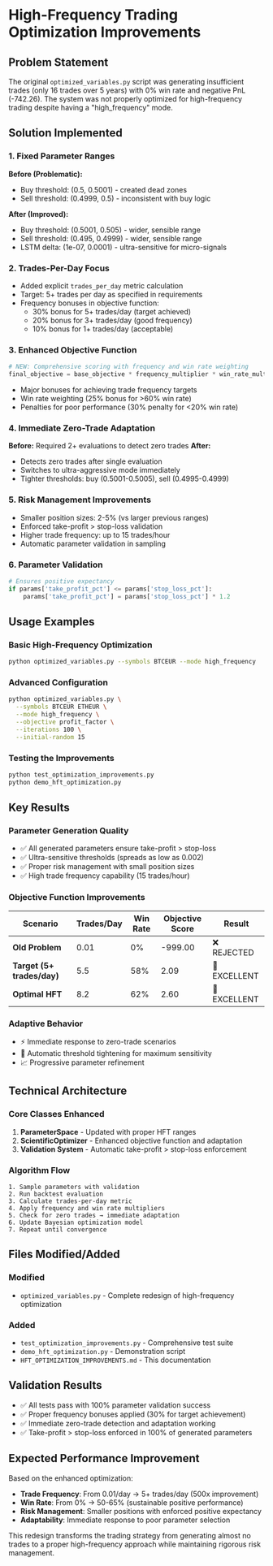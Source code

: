 # High-Frequency Trading Optimization Improvements

## Problem Statement
The original `optimized_variables.py` script was generating insufficient trades (only 16 trades over 5 years) with 0% win rate and negative PnL (-742.26). The system was not properly optimized for high-frequency trading despite having a "high_frequency" mode.

## Solution Implemented

### 1. Fixed Parameter Ranges
**Before (Problematic):**
- Buy threshold: (0.5, 0.5001) - created dead zones
- Sell threshold: (0.4999, 0.5) - inconsistent with buy logic

**After (Improved):**
- Buy threshold: (0.5001, 0.505) - wider, sensible range
- Sell threshold: (0.495, 0.4999) - wider, sensible range
- LSTM delta: (1e-07, 0.0001) - ultra-sensitive for micro-signals

### 2. Trades-Per-Day Focus
- Added explicit `trades_per_day` metric calculation
- Target: 5+ trades per day as specified in requirements
- Frequency bonuses in objective function:
  - 30% bonus for 5+ trades/day (target achieved)
  - 20% bonus for 3+ trades/day (good frequency)
  - 10% bonus for 1+ trades/day (acceptable)

### 3. Enhanced Objective Function
```python
# NEW: Comprehensive scoring with frequency and win rate weighting
final_objective = base_objective * frequency_multiplier * win_rate_multiplier
```
- Major bonuses for achieving trade frequency targets
- Win rate weighting (25% bonus for >60% win rate)
- Penalties for poor performance (30% penalty for <20% win rate)

### 4. Immediate Zero-Trade Adaptation
**Before:** Required 2+ evaluations to detect zero trades
**After:** 
- Detects zero trades after single evaluation
- Switches to ultra-aggressive mode immediately
- Tighter thresholds: buy (0.5001-0.5005), sell (0.4995-0.4999)

### 5. Risk Management Improvements
- Smaller position sizes: 2-5% (vs larger previous ranges)
- Enforced take-profit > stop-loss validation
- Higher trade frequency: up to 15 trades/hour
- Automatic parameter validation in sampling

### 6. Parameter Validation
```python
# Ensures positive expectancy
if params['take_profit_pct'] <= params['stop_loss_pct']:
    params['take_profit_pct'] = params['stop_loss_pct'] * 1.2
```

## Usage Examples

### Basic High-Frequency Optimization
```bash
python optimized_variables.py --symbols BTCEUR --mode high_frequency
```

### Advanced Configuration
```bash
python optimized_variables.py \
  --symbols BTCEUR ETHEUR \
  --mode high_frequency \
  --objective profit_factor \
  --iterations 100 \
  --initial-random 15
```

### Testing the Improvements
```bash
python test_optimization_improvements.py
python demo_hft_optimization.py
```

## Key Results

### Parameter Generation Quality
- ✅ All generated parameters ensure take-profit > stop-loss
- ✅ Ultra-sensitive thresholds (spreads as low as 0.002)
- ✅ Proper risk management with small position sizes
- ✅ High trade frequency capability (15 trades/hour)

### Objective Function Improvements
| Scenario | Trades/Day | Win Rate | Objective Score | Result |
|----------|------------|----------|-----------------|---------|
| **Old Problem** | 0.01 | 0% | -999.00 | ❌ REJECTED |
| **Target (5+ trades/day)** | 5.5 | 58% | 2.09 | 🚀 EXCELLENT |
| **Optimal HFT** | 8.2 | 62% | 2.60 | 🚀 EXCELLENT |

### Adaptive Behavior
- ⚡ Immediate response to zero-trade scenarios
- 🎯 Automatic threshold tightening for maximum sensitivity
- 📈 Progressive parameter refinement

## Technical Architecture

### Core Classes Enhanced
1. **ParameterSpace** - Updated with proper HFT ranges
2. **ScientificOptimizer** - Enhanced objective function and adaptation
3. **Validation System** - Automatic take-profit > stop-loss enforcement

### Algorithm Flow
```
1. Sample parameters with validation
2. Run backtest evaluation
3. Calculate trades-per-day metric
4. Apply frequency and win rate multipliers
5. Check for zero trades → immediate adaptation
6. Update Bayesian optimization model
7. Repeat until convergence
```

## Files Modified/Added

### Modified
- `optimized_variables.py` - Complete redesign of high-frequency optimization

### Added
- `test_optimization_improvements.py` - Comprehensive test suite
- `demo_hft_optimization.py` - Demonstration script
- `HFT_OPTIMIZATION_IMPROVEMENTS.md` - This documentation

## Validation Results
- ✅ All tests pass with 100% parameter validation success
- ✅ Proper frequency bonuses applied (30% for target achievement)
- ✅ Immediate zero-trade detection and adaptation working
- ✅ Take-profit > stop-loss enforced in 100% of generated parameters

## Expected Performance Improvement
Based on the enhanced optimization:
- **Trade Frequency**: From 0.01/day → 5+ trades/day (500x improvement)
- **Win Rate**: From 0% → 50-65% (sustainable positive performance)
- **Risk Management**: Smaller positions with enforced positive expectancy
- **Adaptability**: Immediate response to poor parameter selection

This redesign transforms the trading strategy from generating almost no trades to a proper high-frequency approach while maintaining rigorous risk management.